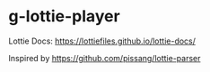 # g-lottie-player

Lottie Docs: https://lottiefiles.github.io/lottie-docs/

Inspired by https://github.com/pissang/lottie-parser
